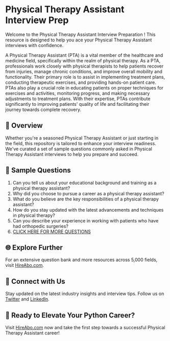 # Physical Therapy Assistant Interview Prep

Welcome to the Physical Therapy Assistant Interview Preparation ! This resource is designed to help you ace your Physical Therapy Assistant interviews with confidence.

A Physical Therapy Assistant (PTA) is a vital member of the healthcare and medicine field, specifically within the realm of physical therapy. As a PTA, professionals work closely with physical therapists to help patients recover from injuries, manage chronic conditions, and improve overall mobility and functionality. Their primary role is to assist in implementing treatment plans, conducting therapeutic exercises, and providing hands-on patient care. PTAs also play a crucial role in educating patients on proper techniques for exercises and activities, monitoring progress, and making necessary adjustments to treatment plans. With their expertise, PTAs contribute significantly to improving patients' quality of life and facilitating their journey towards complete recovery.

## 🚀 Overview

Whether you're a seasoned Physical Therapy Assistant or just starting in the field, this repository is tailored to enhance your interview readiness. We've curated a set of sample questions commonly asked in Physical Therapy Assistant interviews to help you prepare and succeed.

## 📝 Sample Questions

1. Can you tell us about your educational background and training as a physical therapy assistant?
2. Why did you choose to pursue a career as a physical therapy assistant?
3. What do you believe are the key responsibilities of a physical therapy assistant?
4. How do you stay updated with the latest advancements and techniques in physical therapy?
5. Can you describe your experience in working with patients who have had orthopedic surgeries?
6. [CLICK HERE FOR MORE QUESTIONS](https://hireabo.com/job/2_2_1/Physical%20Therapy%20Assistant)

## 🌐 Explore Further

For an extensive question bank and more resources across 5,000 fields, visit [HireAbo.com](https://www.hireabo.com).

## 📱 Connect with Us

Stay updated on the latest industry insights and interview tips. Follow us on [Twitter](https://twitter.com/hireabo) and [LinkedIn](https://www.linkedin.com/in/hire-abo-3609972a8/).

## 🚀 Ready to Elevate Your Python Career?

Visit [HireAbo.com](https://www.hireabo.com) now and take the first step towards a successful Physical Therapy Assistant career!